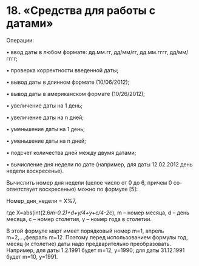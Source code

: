 # 18.	«Средства для работы с датами» 

Операции:

•	ввод даты в любом формате: дд.мм.гг, дд/мм/гг, дд.мм.гггг, дд/мм/гггг;

•	проверка корректности введенной даты;

•	вывод даты в длинном формате (10/06/2012);

•	вывод даты в американском формате (10/26/2012);

•	увеличение даты на 1 день;

•	увеличение даты на n дней;

•	уменьшение даты на 1 день;

•	уменьшение даты на n дней;

•	подсчет количества дней между двумя датами;

•	вычисление дня недели по дате (например, для даты 12.02.2012 день недели воскресенье).

Вычислить номер дня недели (целое число от 0 до 6, причем 0 со-ответствует воскресенью) можно по формуле [5]:

Номер_дня_недели = Х%7,

где Х=abs(int(2.6*m-0.2)+d+y/4+y+c/4-2*c),
m – номер месяца,
d – день месяца,
c – номер столетия,
y – номер года в столетии.

В этой формуле март имеет порядковый номер m=1, апрель m=2,…,февраль m=12. Поэтому перед использованием формулы год, месяц (и столетие) даты надо предварительно преобразовать. Например, для даты 1.2.1991 будет m=12, y=1990; для даты 31.12.1991 будет m=10, y=1991. 
